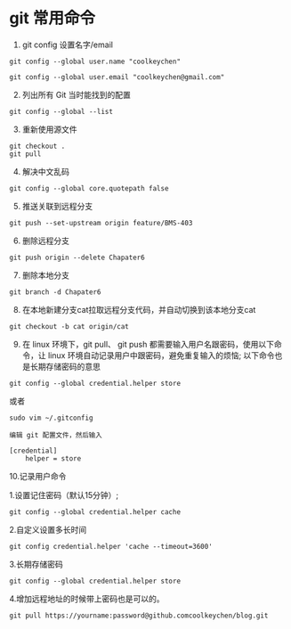 # git 常用命令
1. git config 设置名字/email
```
git config --global user.name "coolkeychen"

git config --global user.email "coolkeychen@gmail.com"
```

2. 列出所有 Git 当时能找到的配置
```
git config --global --list
```

3. 重新使用源文件
```
git checkout .
git pull
```

4. 解决中文乱码
```
git config --global core.quotepath false
```

5. 推送关联到远程分支
```
git push --set-upstream origin feature/BMS-403
```

6. 删除远程分支 
```
git push origin --delete Chapater6 
```

7. 删除本地分支
```
git branch -d Chapater6
```

8. 在本地新建分支cat拉取远程分支代码，并自动切换到该本地分支cat
```
git checkout -b cat origin/cat
```

9. 在 linux 环境下，git pull、 git push 都需要输入用户名跟密码，使用以下命令，让 linux 环境自动记录用户中跟密码，避免重复输入的烦恼; 以下命令也是长期存储密码的意思

```
git config --global credential.helper store
```
或者
```
sudo vim ~/.gitconfig

编辑 git 配置文件，然后输入

[credential]
    helper = store
```

10.记录用户命令  

1.设置记住密码（默认15分钟）;
```
git config --global credential.helper cache
```
2.自定义设置多长时间
```
git config credential.helper 'cache --timeout=3600'
```
3.长期存储密码
```
git config --global credential.helper store
```
4.增加远程地址的时候带上密码也是可以的。
```
git pull https://yourname:password@github.comcoolkeychen/blog.git
```